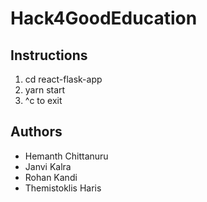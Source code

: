 # Hack4GoodEducation

## Instructions
1. cd react-flask-app
2. yarn start
3. ^c to exit

## Authors
- Hemanth Chittanuru 
- Janvi Kalra
- Rohan Kandi
- Themistoklis Haris